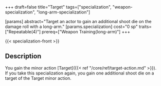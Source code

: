 +++
draft=false
title="Target"
tags=["specialization", "weapon-specialization", "long-arm-specialization"]

[params]
  abstract="Target an actor to gain an additional shoot die on the damage roll with a long-arm."
  [params.specialization]
    cost="0 sp"
    traits=["Repeatable(4)"]
    prereq=["Weapon Training(long-arm)"]
+++

{{< specialization-front >}}

## Description

You gain the minor action [Target]({{< ref "/core/ref/target-action.md" >}}).
If you take this specialization again, you gain one additional shoot die on a target
of the Target minor action.

